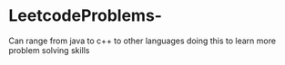 # LeetcodeProblems-
Can range from java to c++ to other languages doing this to learn more problem solving skills
